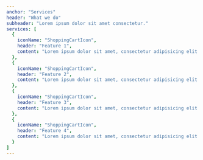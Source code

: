 ```yaml
---
anchor: "Services"
header: "What we do"
subheader: "Lorem ipsum dolor sit amet consectetur."
services: [
  {
    iconName: "ShoppingCartIcon",
    header: "Feature 1",
    content: "Lorem ipsum dolor sit amet, consectetur adipisicing elit. Minima maxime quam architecto quo inventore harum ex magni, dicta impedit."
  },
  {
    iconName: "ShoppingCartIcon",
    header: "Feature 2",
    content: "Lorem ipsum dolor sit amet, consectetur adipisicing elit. Minima maxime quam architecto quo inventore harum ex magni, dicta impedit."
  },
  {
    iconName: "ShoppingCartIcon",
    header: "Feature 3",
    content: "Lorem ipsum dolor sit amet, consectetur adipisicing elit. Minima maxime quam architecto quo inventore harum ex magni, dicta impedit."
  },
  {
    iconName: "ShoppingCartIcon",
    header: "Feature 4",
    content: "Lorem ipsum dolor sit amet, consectetur adipisicing elit. Minima maxime quam architecto quo inventore harum ex magni, dicta impedit."
  }
]
---
```


